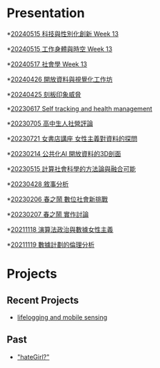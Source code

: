 # Presentation
*[20240515 科技與性別化創新 Week 13](https://docs.google.com/presentation/d/e/2PACX-1vRhE82SUWBO4KgMlSvZiamg-PiZyPYOYkUdpYds7BKqpgqNMr0sR-6wz19PvFDnCyciHzIVixwezDF7/pub?start=false&loop=false&delayms=3000)

*[20240515 工作身體與時空 Week 13]()

*[20240517 社會學 Week 13]()

*[20240426 開放資料與視覺化工作坊]()

*[20240425 刻板印象威脅]()

*[20230617 Self tracking and health management]()

*[20230705 高中生人社營評論]()

*[20230721 女書店講座 女性主義對資料的探問]()

*[20230214 公共化AI 開放資料的3D剖面]()

*[20230515 計算社會科學的方法論與融合可能]()

*[20230428 敘事分析]()

*[20230206 春之鬧 數位社會新挑戰]()

*[20230207 春之鬧 實作討論]()


*[20211118 演算法政治與數據女性主義]()

*[20211119 數據計劃的倫理分析]()


# Projects

## Recent Projects
* [lifelogging and mobile sensing]()

## Past
* ["hateGirl?"]()

